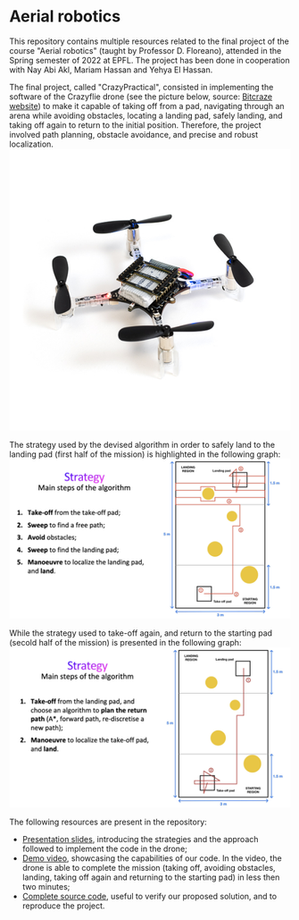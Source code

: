 # Aerial robotics
This repository contains multiple resources related to the final project of the course "Aerial robotics" (taught by Professor D. Floreano), attended in the Spring semester of 2022 at EPFL. The project has been done in cooperation with Nay Abi Akl, Mariam Hassan and Yehya El Hassan.

The final project, called "CrazyPractical", consisted in implementing the software of the Crazyflie drone (see the picture below, source: [Bitcraze website](https://www.bitcraze.io/products/crazyflie-2-1/)) to make it capable of taking off from a pad, navigating through an arena while avoiding obstacles, locating a landing pad, safely landing, and taking off again to return to the initial position. Therefore, the project involved path planning, obstacle avoidance, and precise and robust localization.
![Crazyflie drone](/Images/Crazyflie.jpg)

The strategy used by the devised algorithm in order to safely land to the landing pad (first half of the mission) is highlighted in the following graph:
![Strategy 1](/Images/Strategy_1.png)

While the strategy used to take-off again, and return to the starting pad (secold half of the mission) is presented in the following graph:
![Strategy 2](/Images/Strategy_2.png)

The following resources are present in the repository:
- [Presentation slides](/CrazyPractical_Project_Slides.pdf), introducing the strategies and the approach followed to implement the code in the drone;
- [Demo video](/CrazyPractical_Project_Demo_Video.mp4), showcasing the capabilities of our code. In the video, the drone is able to complete the mission (taking off, avoiding obstacles, landing, taking off again and returning to the starting pad) in less then two minutes;
- [Complete source code](/CrazyPractical_Project_Source_Code/), useful to verify our proposed solution, and to reproduce the project.